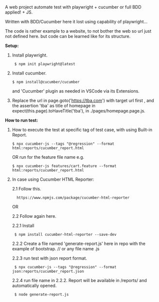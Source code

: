 
A web project automate test with playwright + cucumber or full BDD applied! + JS.

Written with BDD/Cucumber here it lost using capability of playwright...

The code is rather example to a website, to not bother the web so url just not defined here.
but code can be learned like for its structure.

**Setup:**
1. Install playwright.

        $ npm init playwright@latest
   

2. Install cucumber.

       $ npm install@cucumber/cucumber
  
  
     and 'Cucumber' plugin as needed in VSCode via its Extensions.

3. Replace the url in page.goto('https://tba.com') with target url first ,
   and the assertion 'tba' as title of homepage in expect(this.page).toHaveTitle('tba'), in ./pages/homepage.page.js.
   
**How to run test:**
1. How to execute the test at specific tag of test case, with using Built-in Report.

       $ npx cucumber-js --tags "@regression" --format html:reports/cucumber_report.html


   OR run for the feature file name e.g.

       $ npx cucumber-js features/cart.feature --format html:reports/cucumber_report.html
   

2. In case using Cucumber HTML Reporter:

    2.1 Follow this.

         https://www.npmjs.com/package/cucumber-html-reporter

   OR

     2.2 Follow again here.
  
      2.2.1 Install 
      
        $ npm install cucumber-html-reporter --save-dev
        
      2.2.2 Create a file named 'generate-report.js' here in repo with the example of bootstrap. // or any file name .js
      
      2.2.3 run test with json report format.
        
        $ npx cucumber-js --tags "@regression" --format json:reports/cucumber_report.json
      
      2.2.4 run file name in 2.2.2. Report will be available in /reports/ and automatically opened.
        
        $ node generate-report.js
   

